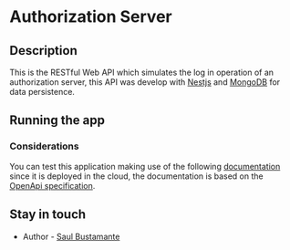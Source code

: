 # Authorization Server

## Description

This is the RESTful Web API which simulates the log in operation of an authorization server, this API was develop with [Nestjs](https://github.com/nestjs/nest) and [MongoDB](https://www.mongodb.com/) for data persistence.

## Running the app

### Considerations

You can test this application making use of the following [documentation](https://app.swaggerhub.com/apis-docs/saesbuba/auth_server_api/1.0.0) since it is deployed in the cloud, the documentation is based on the [OpenApi specification](https://swagger.io/specification/).

## Stay in touch

- Author - [Saul Bustamante](https://github.com/saesbuba)
